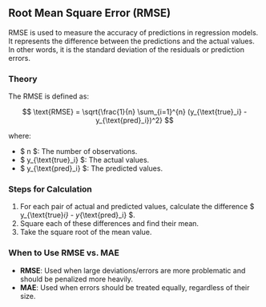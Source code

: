 
## Root Mean Square Error (RMSE)

RMSE is used to measure the accuracy of predictions in regression models. It represents the difference between the predictions and the actual values. In other words, it is the standard deviation of the residuals or prediction errors.

### **Theory**
The RMSE is defined as:

$$
\text{RMSE} = \sqrt{\frac{1}{n} \sum_{i=1}^{n} (y_{\text{true}_i} - y_{\text{pred}_i})^2}
$$

where:
- $ n $: The number of observations.
- $ y_{\text{true}_i} $: The actual values.
- $ y_{\text{pred}_i} $: The predicted values.

### **Steps for Calculation**
1. For each pair of actual and predicted values, calculate the difference $ y_{\text{true}_i} - y_{\text{pred}_i} $.
2. Square each of these differences and find their mean.
3. Take the square root of the mean value.

### **When to Use RMSE vs. MAE**
- **RMSE**: Used when large deviations/errors are more problematic and should be penalized more heavily.
- **MAE**: Used when errors should be treated equally, regardless of their size.
